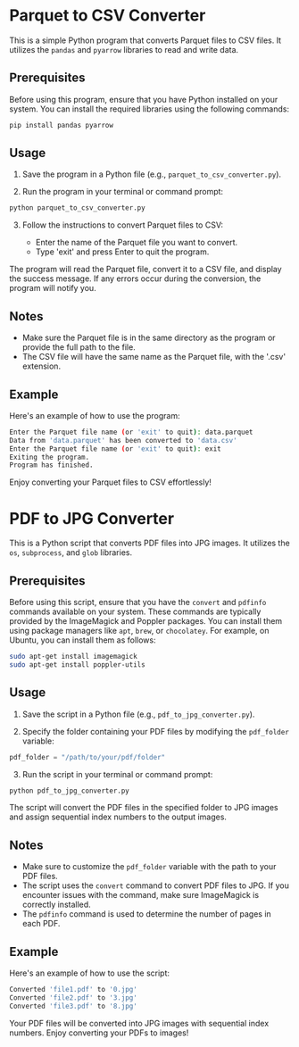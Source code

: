 # Parquet to CSV Converter

This is a simple Python program that converts Parquet files to CSV files. It utilizes the `pandas` and `pyarrow` libraries to read and write data.

## Prerequisites

Before using this program, ensure that you have Python installed on your system. You can install the required libraries using the following commands:

```bash
pip install pandas pyarrow
```

## Usage

1. Save the program in a Python file (e.g., `parquet_to_csv_converter.py`).

2. Run the program in your terminal or command prompt:

```bash
python parquet_to_csv_converter.py
```

3. Follow the instructions to convert Parquet files to CSV:

   - Enter the name of the Parquet file you want to convert.
   - Type 'exit' and press Enter to quit the program.

The program will read the Parquet file, convert it to a CSV file, and display the success message. If any errors occur during the conversion, the program will notify you.

## Notes

- Make sure the Parquet file is in the same directory as the program or provide the full path to the file.
- The CSV file will have the same name as the Parquet file, with the '.csv' extension.

## Example

Here's an example of how to use the program:

```bash
Enter the Parquet file name (or 'exit' to quit): data.parquet
Data from 'data.parquet' has been converted to 'data.csv'
Enter the Parquet file name (or 'exit' to quit): exit
Exiting the program.
Program has finished.
```

Enjoy converting your Parquet files to CSV effortlessly!


# PDF to JPG Converter

This is a Python script that converts PDF files into JPG images. It utilizes the `os`, `subprocess`, and `glob` libraries.

## Prerequisites

Before using this script, ensure that you have the `convert` and `pdfinfo` commands available on your system. These commands are typically provided by the ImageMagick and Poppler packages. You can install them using package managers like `apt`, `brew`, or `chocolatey`. For example, on Ubuntu, you can install them as follows:

```bash
sudo apt-get install imagemagick
sudo apt-get install poppler-utils
```

## Usage

1. Save the script in a Python file (e.g., `pdf_to_jpg_converter.py`).

2. Specify the folder containing your PDF files by modifying the `pdf_folder` variable:

```python
pdf_folder = "/path/to/your/pdf/folder"
```

3. Run the script in your terminal or command prompt:

```bash
python pdf_to_jpg_converter.py
```

The script will convert the PDF files in the specified folder to JPG images and assign sequential index numbers to the output images.

## Notes

- Make sure to customize the `pdf_folder` variable with the path to your PDF files.
- The script uses the `convert` command to convert PDF files to JPG. If you encounter issues with the command, make sure ImageMagick is correctly installed.
- The `pdfinfo` command is used to determine the number of pages in each PDF.

## Example

Here's an example of how to use the script:

```bash
Converted 'file1.pdf' to '0.jpg'
Converted 'file2.pdf' to '3.jpg'
Converted 'file3.pdf' to '8.jpg'
```

Your PDF files will be converted into JPG images with sequential index numbers. Enjoy converting your PDFs to images!

